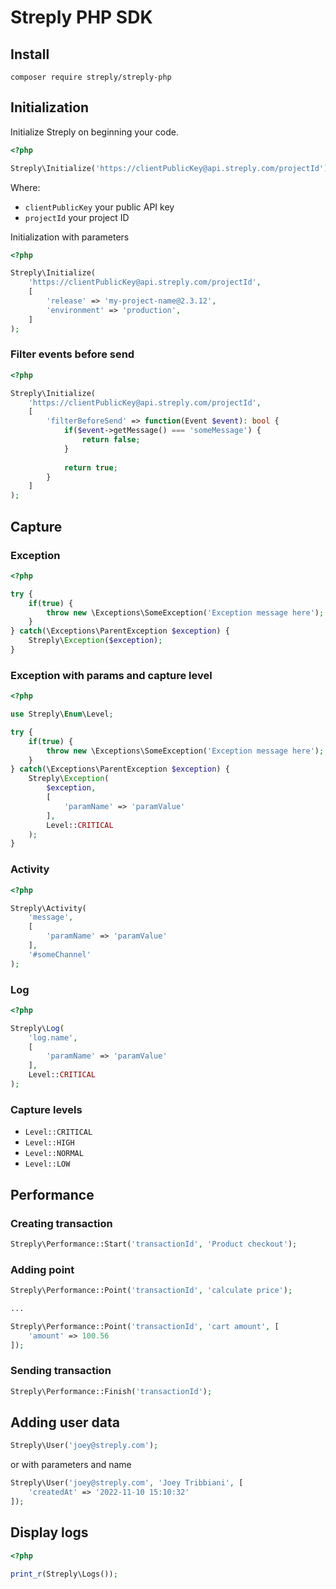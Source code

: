 # Streply PHP SDK

## Install

```
composer require streply/streply-php
```
## Initialization

Initialize Streply on beginning your code.

```php
<?php

Streply\Initialize('https://clientPublicKey@api.streply.com/projectId');
```

Where:

- `clientPublicKey` your public API key
- `projectId` your project ID

Initialization with parameters

```php
<?php

Streply\Initialize(
    'https://clientPublicKey@api.streply.com/projectId',
    [
        'release' => 'my-project-name@2.3.12',
        'environment' => 'production',
    ]
);
```

### Filter events before send

```php
<?php

Streply\Initialize(
    'https://clientPublicKey@api.streply.com/projectId',
    [
        'filterBeforeSend' => function(Event $event): bool {
            if($event->getMessage() === 'someMessage') {
                return false;
            }
            
            return true;
        }
    ]
);
```

## Capture

### Exception

```php
<?php

try {
    if(true) {
        throw new \Exceptions\SomeException('Exception message here');
    }
} catch(\Exceptions\ParentException $exception) {
    Streply\Exception($exception);
}
```

### Exception with params and capture level

```php
<?php

use Streply\Enum\Level;

try {
    if(true) {
        throw new \Exceptions\SomeException('Exception message here');
    }
} catch(\Exceptions\ParentException $exception) {
    Streply\Exception(
        $exception,
        [
            'paramName' => 'paramValue'
        ],
        Level::CRITICAL
    );
}
```

### Activity

```php
<?php

Streply\Activity(
    'message', 
    [
        'paramName' => 'paramValue'
    ],
    '#someChannel'
);
```

### Log

```php
<?php

Streply\Log(
    'log.name', 
    [
        'paramName' => 'paramValue'
    ],
    Level::CRITICAL 
);
```

### Capture levels

- `Level::CRITICAL`
- `Level::HIGH`
- `Level::NORMAL`
- `Level::LOW`

## Performance

### Creating transaction
```php
Streply\Performance::Start('transactionId', 'Product checkout');
```

### Adding point
```php
Streply\Performance::Point('transactionId', 'calculate price');

...

Streply\Performance::Point('transactionId', 'cart amount', [
    'amount' => 100.56
]);
```

### Sending transaction
```php
Streply\Performance::Finish('transactionId');
```

## Adding user data
```php
Streply\User('joey@streply.com');
```
or with parameters and name
```php
Streply\User('joey@streply.com', 'Joey Tribbiani', [
    'createdAt' => '2022-11-10 15:10:32'
]);
```

## Display logs

```php
<?php

print_r(Streply\Logs());
```